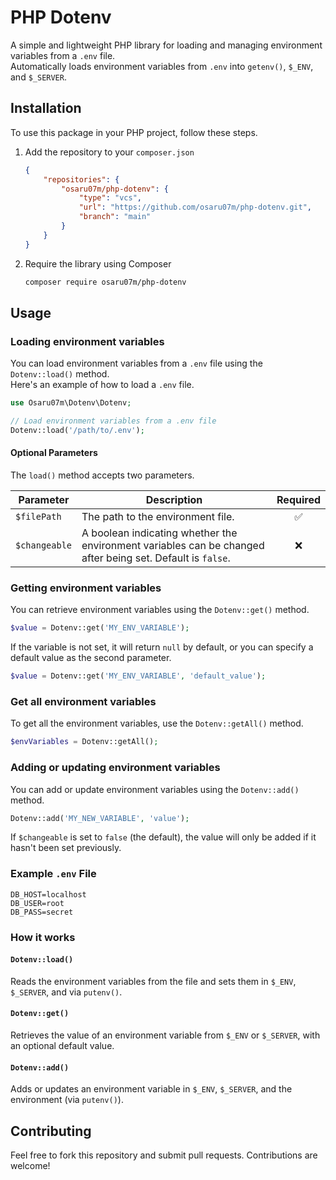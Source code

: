 # PHP Dotenv

A simple and lightweight PHP library for loading and managing environment variables from a `.env` file.  
Automatically loads environment variables from `.env` into `getenv()`, `$_ENV`, and `$_SERVER`.

## Installation
To use this package in your PHP project, follow these steps.

1. Add the repository to your `composer.json`
    ```json
    {
        "repositories": {
            "osaru07m/php-dotenv": {
                "type": "vcs",
                "url": "https://github.com/osaru07m/php-dotenv.git",
                "branch": "main"
            }
        }
    }
    ```
2. Require the library using Composer
    ```bash
    composer require osaru07m/php-dotenv
    ```

## Usage
### Loading environment variables
You can load environment variables from a `.env` file using the `Dotenv::load()` method.  
Here's an example of how to load a `.env` file.
```php
use Osaru07m\Dotenv\Dotenv;

// Load environment variables from a .env file
Dotenv::load('/path/to/.env');
```

#### Optional Parameters
The `load()` method accepts two parameters.

| Parameter   | Description  | Required |
|-------------|-------------|:--------:|
| `$filePath` | The path to the environment file. | ✅ |
| `$changeable` | A boolean indicating whether the environment variables can be changed after being set. Default is `false`. | ❌ |

### Getting environment variables
You can retrieve environment variables using the `Dotenv::get()` method.
```php
$value = Dotenv::get('MY_ENV_VARIABLE');
```
If the variable is not set, it will return `null` by default, or you can specify a default value as the second parameter.

```php
$value = Dotenv::get('MY_ENV_VARIABLE', 'default_value');
```

### Get all environment variables
To get all the environment variables, use the `Dotenv::getAll()` method.

```php
$envVariables = Dotenv::getAll();
```

### Adding or updating environment variables
You can add or update environment variables using the `Dotenv::add()` method.

```php
Dotenv::add('MY_NEW_VARIABLE', 'value');
```
If `$changeable` is set to `false` (the default), the value will only be added if it hasn't been set previously.

### Example `.env` File
```env
DB_HOST=localhost
DB_USER=root
DB_PASS=secret
```

### How it works
#### `Dotenv::load()`
Reads the environment variables from the file and sets them in `$_ENV`, `$_SERVER`, and via `putenv()`.

#### `Dotenv::get()`
Retrieves the value of an environment variable from `$_ENV` or `$_SERVER`, with an optional default value.

#### `Dotenv::add()`
Adds or updates an environment variable in `$_ENV`, `$_SERVER`, and the environment (via `putenv()`).

## Contributing
Feel free to fork this repository and submit pull requests. Contributions are welcome!